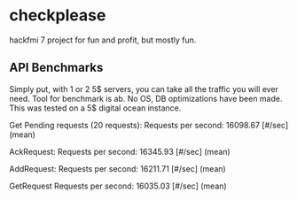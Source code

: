 # checkplease
hackfmi 7 project for fun and profit, but mostly fun.

## API Benchmarks

Simply put, with 1 or 2 5$ servers, you can take all the traffic you will ever need.
Tool for benchmark is ab. No OS, DB optimizations have been made. This was tested on a 5$ digital ocean instance.

Get Pending requests (20 requests):
Requests per second:    16098.67 [#/sec] (mean)

AckRequest:
Requests per second:    16345.93 [#/sec] (mean)

AddRequest:
Requests per second:    16211.71 [#/sec] (mean)

GetRequest
Requests per second:    16035.03 [#/sec] (mean)


